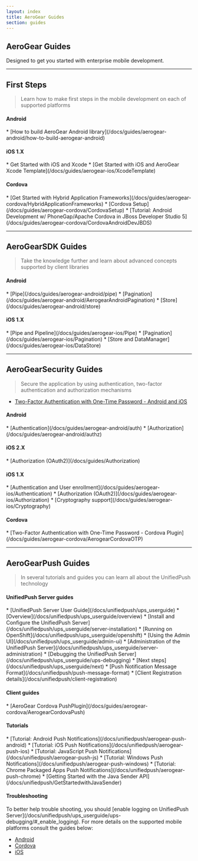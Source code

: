 ```yaml
---
layout: index
title: AeroGear Guides
section: guides
---
```



<h2 class="section-header" id="overview">AeroGear Guides</h2>
Designed to get you started with enterprise mobile development.

---

<h2 class="section-header" id="first-steps"><i class="fa fa-graduation-cap"></i> First Steps</h2>

> Learn how to make first steps in the mobile development on each of supported platforms

<h4 id="coreAndroid">Android</h4>
* [How to build AeroGear Android library](/docs/guides/aerogear-android/how-to-build-aerogear-android)

<h4 id="coreIOS1">iOS 1.X</h4>
* Get Started with iOS and Xcode
* [Get Started with iOS and AeroGear Xcode Template](/docs/guides/aerogear-ios/XcodeTemplate)

<h4 id="coreCordova">Cordova</h4>
* [Get Started with Hybrid Application Frameworks](/docs/guides/aerogear-cordova/HybridApplicationFrameworks)
* [Cordova Setup](/docs/guides/aerogear-cordova/CordovaSetup)
* [Tutorial: Android Development w/ PhoneGap/Apache Cordova in JBoss Developer Studio 5](/docs/guides/aerogear-cordova/CordovaAndroidDevJBDS)

---

<h2 class="section-header" id="core"><i class="fa fa-rocket"></i> AeroGear<strong>SDK</strong> Guides</h2>

> Take the knowledge further and learn about advanced concepts supported by client libraries

<h4 id="coreAndroid">Android</h4>
* [Pipe](/docs/guides/aerogear-android/pipe)
* [Pagination](/docs/guides/aerogear-android/AerogearAndroidPagination)
* [Store](/docs/guides/aerogear-android/store)

<h4 id="coreIOS1">iOS 1.X</h4>
* [Pipe and Pipeline](/docs/guides/aerogear-ios/Pipe)
* [Pagination](/docs/guides/aerogear-ios/Pagination)
* [Store and DataManager](/docs/guides/aerogear-ios/DataStore)

---

<h2 class="section-header" id="security"><i class="fa fa-shield"></i> AeroGear<strong>Security</strong> Guides</h2>

> Secure the application by using authentication, two-factor authentication and authorization mechanisms

* [Two-Factor Authentication with One-Time Password - Android and iOS](/docs/guides/AeroGear-OTP)

<h4 id="securityAndroid">Android</h4>
* [Authentication](/docs/guides/aerogear-android/auth)
* [Authorization](/docs/guides/aerogear-android/authz)

<h4 id="securityIOS2">iOS 2.X</h4>
* [Authorization (OAuth2)](/docs/guides/Authorization)

<h4 id="securityIOS1">iOS 1.X</h4>
* [Authentication and User enrollment](/docs/guides/aerogear-ios/Authentication)
* [Authorization (OAuth2)](/docs/guides/aerogear-ios/Authorization)
* [Cryptography support](/docs/guides/aerogear-ios/Cryptography)

<h4 id="securityCordova">Cordova</h4>
* [Two-Factor Authentication with One-Time Password - Cordova Plugin](/docs/guides/aerogear-cordova/AerogearCordovaOTP)

---

<h2 class="section-header" id="push"><i class="fa fa-paper-plane"></i> AeroGear<strong>Push</strong> Guides</h2>

> In several tutorials and guides you can learn all about the UnifiedPush technology

<h4 id="unifiedPush">UnifiedPush Server guides</h4>
* [UnifiedPush Server User Guide](/docs/unifiedpush/ups_userguide)
    * [Overview](/docs/unifiedpush/ups_userguide/overview)
    * [Install and Configure the UnifiedPush Server](/docs/unifiedpush/ups_userguide/server-installation)
    * [Running on OpenShift](/docs/unifiedpush/ups_userguide/openshift)
    * [Using the Admin UI](/docs/unifiedpush/ups_userguide/admin-ui)
    * [Administration of the UnifiedPush Server](/docs/unifiedpush/ups_userguide/server-administration)
    * [Debugging the UnifiedPush Server](/docs/unifiedpush/ups_userguide/ups-debugging)
    * [Next steps](/docs/unifiedpush/ups_userguide/next)
    * [Push Notification Message Format](/docs/unifiedpush/push-message-format)
    * [Client Registration details](/docs/unifiedpush/client-registration)

<h4 id="pushClientGuides">Client guides</h4>
* [AeroGear Cordova PushPlugin](/docs/guides/aerogear-cordova/AerogearCordovaPush)

<h4 id="pushTutorials">Tutorials</h4>
* [Tutorial: Android Push Notifications](/docs/unifiedpush/aerogear-push-android)
* [Tutorial: iOS Push Notifications](/docs/unifiedpush/aerogear-push-ios)
* [Tutorial: JavaScript Push Notifications](/docs/unifiedpush/aerogear-push-js)
* [Tutorial: Windows Push Notifications](/docs/unifiedpush/aerogear-push-windows)
* [Tutorial: Chrome Packaged Apps Push Notifications](/docs/unifiedpush/aerogear-push-chrome)
* [Getting Started with the Java Sender API](/docs/unifiedpush/GetStartedwithJavaSender)

<h4 id="pushTroubleshooting">Troubleshooting</h4>
To better help trouble shooting, you should [enable logging on UnifiedPush Server](/docs/unifiedpush/ups_userguide/ups-debugging/#_enable_logging).
For more details on the supported mobile platforms consult the guides below:

* [Android](/docs/unifiedpush/aerogear-push-android/troubleshooting)
* [Cordova](/docs/unifiedpush/aerogear-push-cordova/troubleshooting)
* [iOS](/docs/unifiedpush/aerogear-push-ios/troubleshooting)
